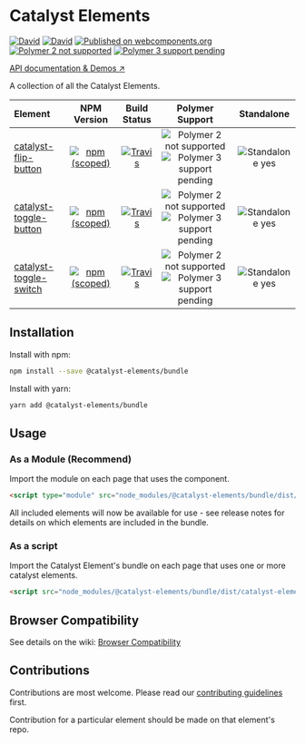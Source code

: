 # Catalyst Elements

[![David](https://img.shields.io/david/catalyst/CatalystElements.svg?style=flat-square)](https://david-dm.org/catalyst/CatalystElements)
[![David](https://img.shields.io/david/dev/catalyst/CatalystElements.svg?style=flat-square)](https://david-dm.org/catalyst/CatalystElements?type=dev)
[![Published on webcomponents.org](https://img.shields.io/badge/webcomponents.org-published-blue.svg?style=flat-square)](https://www.webcomponents.org/collection/catalyst/CatalystElements)
[![Polymer 2 not supported](https://img.shields.io/badge/Polymer_2-not_supported-red.svg?style=flat-square)]()
[![Polymer 3 support pending](https://img.shields.io/badge/Polymer_3-support_pending-yellow.svg?style=flat-square)]()

[API documentation & Demos ↗](https://catalyst.github.io/CatalystElements/)

A collection of all the Catalyst Elements.

| Element | NPM Version | Build Status | Polymer Support | Standalone |
|:--------|:-----------:|:------------:|:---------------:|:----------:|
| [catalyst-flip-button](https://github.com/catalyst/catalyst-flip-button) | [![npm (scoped)](https://img.shields.io/npm/v/@catalyst-elements/catalyst-flip-button.svg?style=flat-square)](https://www.npmjs.com/package/@catalyst-elements/catalyst-flip-button) | [![Travis](https://img.shields.io/travis/catalyst/catalyst-flip-button.svg?style=flat-square)](https://travis-ci.org/catalyst/catalyst-flip-button) | ![Polymer 2 not supported](https://img.shields.io/badge/Polymer_2-no-red.svg?style=flat-square) ![Polymer 3 support pending](https://img.shields.io/badge/Polymer_3-pending-yellow.svg?style=flat-square) | ![Standalone yes](https://img.shields.io/badge/standalone-yes-blue.svg?style=flat-square) |
| [catalyst-toggle-button](https://github.com/catalyst/catalyst-toggle-button) | [![npm (scoped)](https://img.shields.io/npm/v/@catalyst-elements/catalyst-toggle-button.svg?style=flat-square)](https://www.npmjs.com/package/@catalyst-elements/catalyst-toggle-button) | [![Travis](https://img.shields.io/travis/catalyst/catalyst-toggle-button.svg?style=flat-square)](https://travis-ci.org/catalyst/catalyst-toggle-button) | ![Polymer 2 not supported](https://img.shields.io/badge/Polymer_2-no-red.svg?style=flat-square) ![Polymer 3 support pending](https://img.shields.io/badge/Polymer_3-pending-yellow.svg?style=flat-square) | ![Standalone yes](https://img.shields.io/badge/standalone-yes-blue.svg?style=flat-square) |
| [catalyst-toggle-switch](https://github.com/catalyst/catalyst-toggle-switch) | [![npm (scoped)](https://img.shields.io/npm/v/@catalyst-elements/catalyst-toggle-switch.svg?style=flat-square)](https://www.npmjs.com/package/@catalyst-elements/catalyst-toggle-switch) | [![Travis](https://img.shields.io/travis/catalyst/catalyst-toggle-switch.svg?style=flat-square)](https://travis-ci.org/catalyst/catalyst-toggle-switch) | ![Polymer 2 not supported](https://img.shields.io/badge/Polymer_2-no-red.svg?style=flat-square) ![Polymer 3 support pending](https://img.shields.io/badge/Polymer_3-pending-yellow.svg?style=flat-square) | ![Standalone yes](https://img.shields.io/badge/standalone-yes-blue.svg?style=flat-square) |

## Installation

Install with npm:

```sh
npm install --save @catalyst-elements/bundle
```

Install with yarn:

```sh
yarn add @catalyst-elements/bundle
```

## Usage

### As a Module (Recommend)

Import the module on each page that uses the component.

```html
<script type="module" src="node_modules/@catalyst-elements/bundle/dist/catalyst-elements.module.js"></script>
```

All included elements will now be available for use - see release notes for details on which elements are included in the bundle.

### As a script

Import the Catalyst Element's bundle on each page that uses one or more catalyst elements.

```html
<script src="node_modules/@catalyst-elements/bundle/dist/catalyst-elements.js"></script>
```

## Browser Compatibility

See details on the wiki: [Browser Compatibility](https://github.com/catalyst/CatalystElements/wiki/Browser-Compatibility)

## Contributions

Contributions are most welcome. Please read our [contributing guidelines](CONTRIBUTING.md) first.

Contribution for a particular element should be made on that element's repo.
